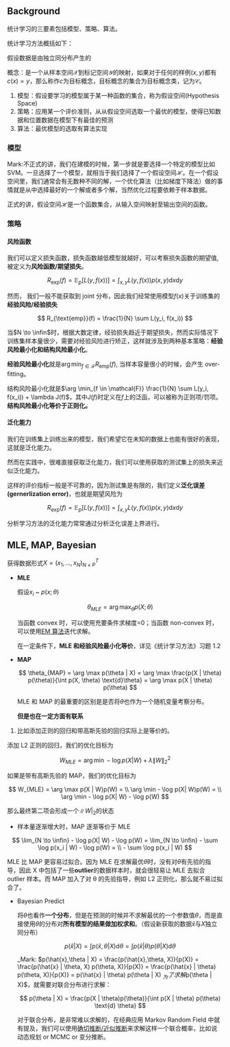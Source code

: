 ## Background

统计学习的三要素包括模型、策略、算法。

统计学习方法概括如下：
 
假设数据是由独立同分布产生的

概念：是一个从样本空间$\mathcal{X}$到标记空间$\mathcal{Y}$的映射，如果对于任何的样例$(x,y)$都有$c(x)=y$，那么称作$c$为目标概念，目标概念的集合为目标概念类，记为$\mathcal{C}$。

1. 模型：假设要学习的模型属于某一种函数的集合，称为假设空间(Hypothesis Space)
2. 策略：应用某一个评价准则，从从假设空间选取一个最优的模型，使得已知数据和位置数据在模型下有最佳的预测
3. 算法：最优模型的选取有算法实现

### 模型

Mark:不正式的讲，我们在建模的时候，第一步就是要选择一个特定的模型比如 SVM。一旦选择了一个模型，就相当于我们选择了一个假设空间$\mathcal{H}$。在一个假设空间里，我们通常会有无数种不同的解，一个优化算法（比如梯度下降法）做的事情就是从中选择最好的一个解或者多个解，当然优化过程要依赖于样本数据。

正式的讲，假设空间$\mathcal{H}$是一个函数集合，从输入空间映射至输出空间的函数。

### 策略

#### 风险函数

我们可以定义损失函数，损失函数越低模型就越好，可以考察损失函数的期望值,被定义为**风险函数/期望损失**。

$$
R_{\text{exp}}(f) = \mathbb{E}_p[L(y, f(x))]= \int_{x,y} L(y, f(x)) p(x, y) \text{d} x \text{d}y
$$

然而， 我们一般不能获取到 joint 分布，因此我们经常使用模型$f(x)$关于训练集的**经验风险/经验损失**

$$
R_{\text{emp}}(f) = \frac{1}{N} \sum L(y_i, f(x_i))
$$

当$N \to \infin$时，根据大数定律，经验损失趋近于期望损失，然而实际情况下训练集样本量很少，需要对经验风险进行矫正，这样就涉及到两种基本策略：**经验风险最小化和结构风险最小化**。

**经验风险最小化**就是$\arg \min_{f \in \mathcal{F}} R_{\text{emp}}(f)$, 当样本容量很小的时候，会产生 over-fitting。

结构风险最小化就是$\arg \min_{f \in \mathcal{F}} \frac{1}{N} \sum L(y_i, f(x_i)) + \lambda J(f)$，其中$J(f)$时定义在$f$上的泛函，可以被称为正则项/罚项。**结构风险最小化等价于正则化。**

#### 泛化能力

我们在训练集上训练出来的模型，我们希望它在未知的数据上也能有很好的表现，这就是泛化能力。

然而在实践中，很难直接获取泛化能力，我们可以使用获取的测试集上的损失来近似泛化能力。

这样的评价指标一般是不可靠的，因为测试集是有限的，我们定义**泛化误差(gernerlization error)**，也就是期望风险为

$$
R_{\text{exp}}(f) = \mathbb{E}_p[L(y, f(x))]= \int_{x,y} L(y, f(x)) p(x, y) \text{d} x \text{d}y
$$

分析学习方法的泛化能力常常通过分析泛化误差上界进行。

## MLE, MAP, Bayesian

获得数据形式$X = (x_1, \dots, x_N)^T_{N \times P}$

- **MLE**

  假设$x_i$ ~ $p(x;\theta)$

  $$
    \theta_{MLE} = \arg \max_\theta p(X;\theta)
  $$

  当函数 convex 时，可以使用充要条件求梯度=0；当函数 non-convex 时，可以使用[EM 算法](https://www.cnblogs.com/Blackteaxx/p/18178802)迭代求解。

  在一定条件下，**MLE 和经验风险最小化等价**，详见《统计学习方法》习题 1.2

- **MAP**

  $$
  \theta_{MAP} = \arg \max p(\theta | X) = \arg \max \frac{p(X | \theta) p(\theta)}{\int p(X, \theta) \text{d}\theta} = \arg \max p(X | \theta) p(\theta)
  $$

  MLE 和 MAP 的最重要的区别是是否将$\theta$也作为一个随机变量考察分布。

  **但是也在一定方面有联系**

1. 比如添加正则的回归和带高斯先验的回归实际上是等价的。

添加 L2 正则的回归，我们的优化目标为

$$
W_{MLE} = \arg \min -\log p(X | W) + \lambda \| W \|_2^2
$$

如果是带有高斯先验的 MAP，我们的优化目标为

$$
W_{MLE} = \arg \max p(X | W)p(W) =  \\
\arg \min - \log p(X| W)p(W) = \\
 \arg \min - \log p(X| W) - \log p(W)
$$

那么最终第二项会形成一个$\| W |_2$的状态

- 样本量逐渐增大时，MAP 逐渐等价于 MLE

$$
\lim_{N \to \infin} - \log p(X| W) - \log p(W) = \lim_{N \to \infin} - \sum \log p(x_i | W) - \log p(W) =  \\ - \sum \log p(x_i | W)
$$

MLE 比 MAP 更容易过拟合。因为 MLE 在求解最优$\theta$时，没有对$\theta$有先验的指导，因此 X 中包括了一些**outlier**的数据样本时，就会很轻易让 MLE 去拟合 outlier 样本。而 MAP 加入了对 θ 的先验指导，例如 L2 正则化，那么就不易过拟合了。

- Bayesian Predict

  将$\theta$也看作**一个分布**，但是在预测的时候并不求解最优的一个参数值$\theta$，而是直接使用$\theta$的分布对**所有模型的结果做加权求和**。（假设新获取的数据$\hat{x}$与$X$独立同分布）

  $$
      p(\hat{x}|X) = \int p(\hat{x},\theta | X) \text{d} \theta = \int p(\hat{x} | \theta) p(\theta | X) \text{d} \theta
  $$

  _Mark: $p(\hat{x},\theta | X) = \frac{p(\hat{x},\theta, X)}{p(X)} = \frac{p(\hat{x} | \theta, X) p(\theta, X)}{p(X)} = \frac{p(\hat{x} | \theta) p(\theta, X)}{p(X)} = p(\hat{x} | \theta) p(\theta | X) $_
  为了求解$p(\theta | X)$，就需要对联合分布进行求解：

  $$
    p(\theta | X) = \frac{p(X | \theta)p(\theta)}{\int p(X | \theta) p(\theta) \text{d} \theta}
  $$

  对于联合分布，是非常难以求解的，在经典应用 Markov Random Field 中就有提及，我们可以使用[确切推断/近似推断](https://www.cnblogs.com/Blackteaxx/p/18180183)来求解这样一个联合概率，比如说动态规划 or MCMC or 变分推断。
